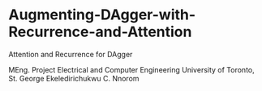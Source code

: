 # Augmenting-DAgger-with-Recurrence-and-Attention
 Attention and Recurrence for DAgger
 
MEng. Project Electrical and Computer Engineering 
University of Toronto, St. George 
Ekeledirichukwu C. Nnorom 
